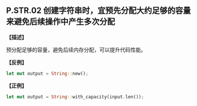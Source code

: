 ## P.STR.02   创建字符串时，宜预先分配大约足够的容量来避免后续操作中产生多次分配

**【描述】**

预分配足够的容量，避免后续内存分配，可以提升代码性能。

**【反例】**

```rust
let mut output = String::new();
```

**【正例】**

```rust
let mut output = String::with_capacity(input.len());
```


